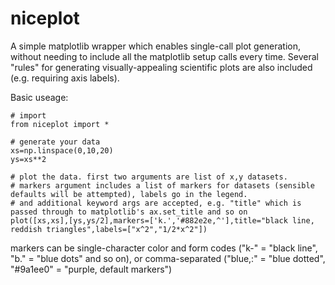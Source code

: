 # niceplot
A simple matplotlib wrapper which enables single-call plot generation, without needing to include all the matplotlib setup calls every time. Several "rules" for generating visually-appealing scientific plots are also included (e.g. requiring axis labels).

Basic useage: 
```
# import
from niceplot import *

# generate your data
xs=np.linspace(0,10,20)
ys=xs**2

# plot the data. first two arguments are list of x,y datasets.
# markers argument includes a list of markers for datasets (sensible defaults will be attempted), labels go in the legend. 
# and additional keyword args are accepted, e.g. "title" which is passed through to matplotlib's ax.set_title and so on
plot([xs,xs],[ys,ys/2],markers=['k.','#882e2e,^'],title="black line, reddish triangles",labels=["x^2","1/2*x^2"])
```

markers can be single-character color and form codes ("k-" = "black line", "b." = "blue dots" and so on), or comma-separated ("blue,:" = "blue dotted", "#9a1ee0" = "purple, default markers")
